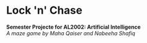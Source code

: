 # Lock 'n' Chase  

**Semester Projecte for AL2002: Artificial Intelligence**  
*A maze game by Maha Qaiser and Nabeeha Shafiq*  
